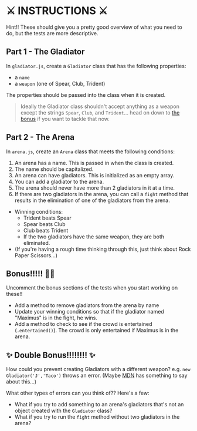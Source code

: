 # ⚔ INSTRUCTIONS ⚔

Hint!! These should give you a pretty good overview of what you need to do, but the tests are more descriptive.

## Part 1 - The Gladiator

In `gladiator.js`, create a `Gladiator` class that has the following properties:

- a `name`
- a `weapon` (one of Spear, Club, Trident)

The properties should be passed into the class when it is created.

> Ideally the Gladiator class shouldn't accept anything as a weapon except the strings `Spear`, `Club`, and `Trident`... head on down to [the bonus](#bonus-) if you want to tackle that now.

## Part 2 - The Arena

In `arena.js`, create an `Arena` class that meets the following conditions:

1. An arena has a name. This is passed in when the class is created.
2. The name should be capitalized.
3. An arena can have gladiators. This is initialized as an empty array.
4. You can add a gladiator to the arena.
5. The arena should never have more than 2 gladiators in it at a time.
6. If there are two gladiators in the arena, you can call a `fight` method that results in the elimination of one of the gladiators from the arena.
  - Winning conditions:
    - Trident beats Spear
    - Spear beats Club
    - Club beats Trident
    - If the two gladiators have the same weapon, they are both eliminated.
  - (If you're having a rough time thinking through this, just think about Rock Paper Scissors...)


##  Bonus!!!!! 💪💪

Uncomment the bonus sections of the tests when you start working on these!!

- Add a method to remove gladiators from the arena by name
- Update your winning conditions so that if the gladiator named "Maximus" is in the fight, he wins.
- Add a method to check to see if the crowd is entertained (`.entertained()`). The crowd is only entertained if Maximus is in the arena.

## ✨ Double Bonus!!!!!!!! ✨

How could you prevent creating Gladiators with a different weapon? e.g. `new Gladiator('J','Taco')` throws an error. (Maybe [MDN](https://developer.mozilla.org/en-US/docs/Web/JavaScript/Reference/Global_Objects/Error) has something to say about this...)

What other types of errors can you think of?? Here's a few:
- What if you try to add something to an arena's gladiators that's not an object created with the `Gladiator` class?
- What if you try to run the `fight` method without two gladiators in the arena?
